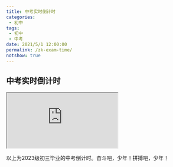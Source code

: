 ```yaml
---
title: 中考实时倒计时
categories:
 - 初中
tags:
 - 初中
 - 中考
date: 2021/5/1 12:00:00
permalink: /zk-exam-time/
notshow: true
---
```

## 中考实时倒计时

<!-- more -->
<iframe src="https://ss.caozm.tk/exam-time.html"></iframe>

以上为2023级初三毕业的中考倒计时。奋斗吧，少年！拼搏吧，少年！
